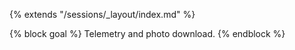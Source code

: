 {% extends "/sessions/_layout/index.md" %}

{% block goal %}
Telemetry and photo download.
{% endblock %}
